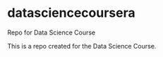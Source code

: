 # datasciencecoursera
Repo for Data Science Course

This is a repo created for the Data Science Course.
